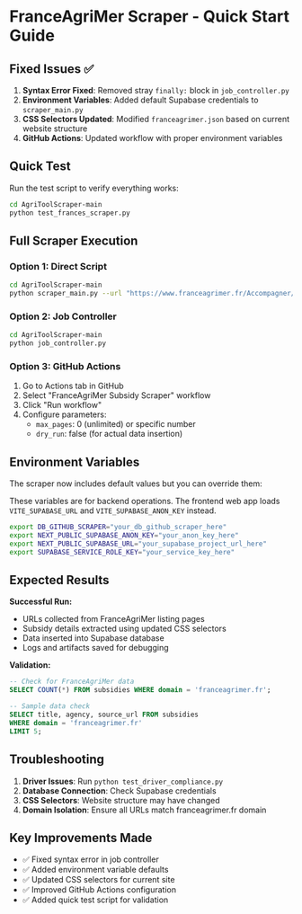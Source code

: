 # FranceAgriMer Scraper - Quick Start Guide

## Fixed Issues ✅

1. **Syntax Error Fixed**: Removed stray `finally:` block in `job_controller.py`
2. **Environment Variables**: Added default Supabase credentials to `scraper_main.py`
3. **CSS Selectors Updated**: Modified `franceagrimer.json` based on current website structure
4. **GitHub Actions**: Updated workflow with proper environment variables

## Quick Test

Run the test script to verify everything works:

```bash
cd AgriToolScraper-main
python test_frances_scraper.py
```

## Full Scraper Execution

### Option 1: Direct Script
```bash
cd AgriToolScraper-main
python scraper_main.py --url "https://www.franceagrimer.fr/Accompagner/Dispositifs-par-filiere/Aides-nationales" --max-pages 2
```

### Option 2: Job Controller
```bash
cd AgriToolScraper-main
python job_controller.py
```

### Option 3: GitHub Actions
1. Go to Actions tab in GitHub
2. Select "FranceAgriMer Subsidy Scraper" workflow  
3. Click "Run workflow"
4. Configure parameters:
   - `max_pages`: 0 (unlimited) or specific number
   - `dry_run`: false (for actual data insertion)

## Environment Variables

The scraper now includes default values but you can override them:

These variables are for backend operations. The frontend web app loads
`VITE_SUPABASE_URL` and `VITE_SUPABASE_ANON_KEY` instead.

```bash
export DB_GITHUB_SCRAPER="your_db_github_scraper_here"
export NEXT_PUBLIC_SUPABASE_ANON_KEY="your_anon_key_here"
export NEXT_PUBLIC_SUPABASE_URL="your_supabase_project_url_here"
export SUPABASE_SERVICE_ROLE_KEY="your_service_key_here"
```

## Expected Results

**Successful Run:**
- URLs collected from FranceAgriMer listing pages
- Subsidy details extracted using updated CSS selectors
- Data inserted into Supabase database
- Logs and artifacts saved for debugging

**Validation:**
```sql
-- Check for FranceAgriMer data
SELECT COUNT(*) FROM subsidies WHERE domain = 'franceagrimer.fr';

-- Sample data check
SELECT title, agency, source_url FROM subsidies 
WHERE domain = 'franceagrimer.fr' 
LIMIT 5;
```

## Troubleshooting

1. **Driver Issues**: Run `python test_driver_compliance.py`
2. **Database Connection**: Check Supabase credentials
3. **CSS Selectors**: Website structure may have changed
4. **Domain Isolation**: Ensure all URLs match franceagrimer.fr domain

## Key Improvements Made

- ✅ Fixed syntax error in job controller
- ✅ Added environment variable defaults
- ✅ Updated CSS selectors for current site
- ✅ Improved GitHub Actions configuration
- ✅ Added quick test script for validation